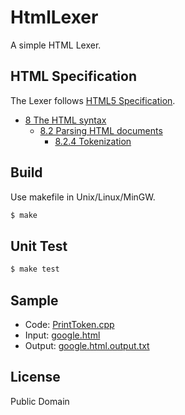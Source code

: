 # HtmlLexer
A simple HTML Lexer.

## HTML Specification
The Lexer follows [HTML5 Specification](http://www.w3.org/TR/html5/).
- [8 The HTML syntax](http://www.w3.org/TR/html5/syntax.html#syntax)
  - [8.2 Parsing HTML documents](http://www.w3.org/TR/html5/syntax.html#parsing)
    - [8.2.4 Tokenization](http://www.w3.org/TR/html5/syntax.html#tokenization)

## Build
Use makefile in Unix/Linux/MinGW.
```bash
$ make
```

## Unit Test
```bash
$ make test
```

## Sample
- Code: [PrintToken.cpp](https://github.com/limingjie/HtmlLexer/blob/master/PrintToken.cpp)
- Input: [google.html](https://github.com/limingjie/HtmlLexer/blob/master/sample/google.html)
- Output: [google.html.output.txt](https://github.com/limingjie/HtmlLexer/blob/master/sample/google.html.output.txt)

## License
Public Domain
